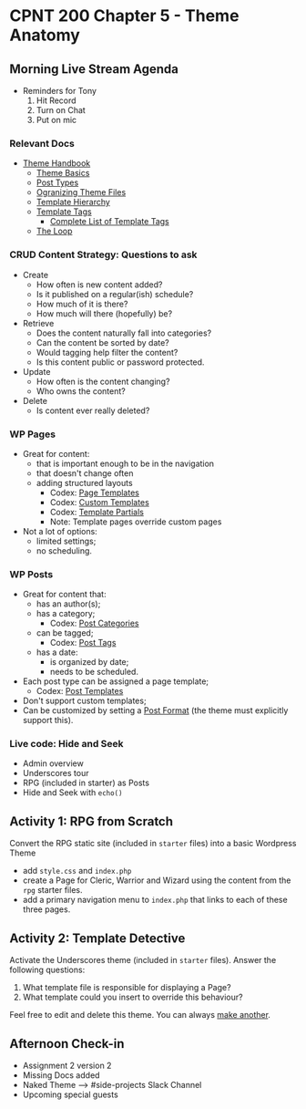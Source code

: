 # CPNT 200 Chapter 5 - Theme Anatomy
## Morning Live Stream Agenda
- Reminders for Tony
    1. Hit Record
    2. Turn on Chat
    3. Put on mic

### Relevant Docs
- [Theme Handbook](https://developer.wordpress.org/themes/)
  - [Theme Basics](https://developer.wordpress.org/themes/basics/)
  - [Post Types](https://developer.wordpress.org/themes/basics/post-types/)
  - [Ogranizing Theme Files](https://developer.wordpress.org/themes/basics/organizing-theme-files/)
  - [Template Hierarchy](https://developer.wordpress.org/themes/basics/template-hierarchy/)
  - [Template Tags](https://developer.wordpress.org/themes/basics/template-tags/)
    - [Complete List of Template Tags](https://developer.wordpress.org/themes/references/list-of-template-tags/)
  - [The Loop](https://developer.wordpress.org/themes/basics/the-loop/)

### CRUD Content Strategy: Questions to ask
- Create
  - How often is new content added?
  - Is it published on a regular(ish) schedule?
  - How much of it is there?
  - How much will there (hopefully) be?
- Retrieve
  - Does the content naturally fall into categories?
  - Can the content be sorted by date?
  - Would tagging help filter the content?
  - Is this content public or password protected.
- Update
  - How often is the content changing?
  - Who owns the content?
- Delete
  - Is content ever really deleted?

### WP Pages
- Great for content:
  - that is important enough to be in the navigation
  - that doesn't change often
  - adding structured layouts
    - Codex: [Page Templates](https://developer.wordpress.org/themes/template-files-section/page-template-files/)
    - Codex: [Custom Templates](https://developer.wordpress.org/themes/template-files-section/page-template-files/#creating-a-custom-page-template-for-one-specific-page)
    - Codex: [Template Partials](https://developer.wordpress.org/themes/template-files-section/partial-and-miscellaneous-template-files/#content-slug-php)
    - Note: Template pages override custom pages
- Not a lot of options:
  - limited settings;
  - no scheduling.

### WP Posts 
- Great for content that:
  - has an author(s);
  - has a category;
    - Codex: [Post Categories](https://en.support.wordpress.com/posts/categories/)
  - can be tagged;
    - Codex: [Post Tags](https://en.support.wordpress.com/posts/tags/)
  - has a date:
    - is organized by date;
    - needs to be scheduled.
- Each post type can be assigned a page template;
  - Codex: [Post Templates](https://developer.wordpress.org/themes/template-files-section/post-template-files/)
- Don't support custom templates;
- Can be customized by setting a [Post Format](https://developer.wordpress.org/themes/functionality/post-formats/) (the theme must explicitly support this).

### Live code: Hide and Seek
- Admin overview
- Underscores tour
- RPG (included in starter) as Posts
- Hide and Seek with `echo()`

## Activity 1: RPG from Scratch
Convert the RPG static site (included in `starter` files) into a basic Wordpress Theme
- add `style.css` and `index.php`
- create a Page for Cleric, Warrior and Wizard using the content from the `rpg` starter files.
- add a primary navigation menu to `index.php` that links to each of these three pages.

## Activity 2: Template Detective
Activate the Underscores theme (included in `starter` files). Answer the following questions:
1. What template file is responsible for displaying a Page?
2. What template could you insert to override this behaviour?

Feel free to edit and delete this theme. You can always [make another](https://underscores.me/).

## Afternoon Check-in
- Assignment 2 version 2
- Missing Docs added
- Naked Theme --> #side-projects Slack Channel
- Upcoming special guests